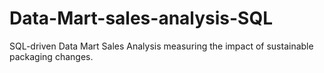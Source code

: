 # Data-Mart-sales-analysis-SQL
SQL-driven Data Mart Sales Analysis measuring the impact of sustainable packaging changes.
